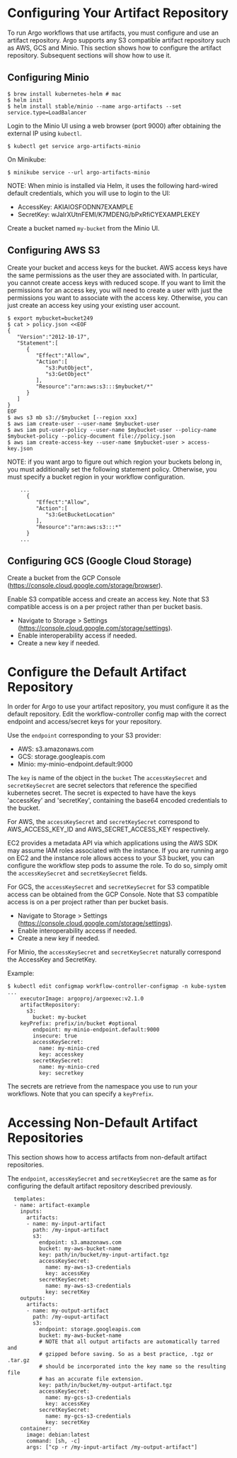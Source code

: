 # Configuring Your Artifact Repository

To run Argo workflows that use artifacts, you must configure and use an artifact repository.
Argo supports any S3 compatible artifact repository such as AWS, GCS and Minio.
This section shows how to configure the artifact repository. Subsequent sections will show how to use it.

## Configuring Minio

```
$ brew install kubernetes-helm # mac
$ helm init
$ helm install stable/minio --name argo-artifacts --set service.type=LoadBalancer
```

Login to the Minio UI using a web browser (port 9000) after obtaining the external IP using `kubectl`.
```
$ kubectl get service argo-artifacts-minio
```

On Minikube:
```
$ minikube service --url argo-artifacts-minio
```

NOTE: When minio is installed via Helm, it uses the following hard-wired default credentials,
which you will use to login to the UI:
* AccessKey: AKIAIOSFODNN7EXAMPLE
* SecretKey: wJalrXUtnFEMI/K7MDENG/bPxRfiCYEXAMPLEKEY

Create a bucket named `my-bucket` from the Minio UI.


## Configuring AWS S3

Create your bucket and access keys for the bucket. AWS access keys have the same permissions as the user they are associated with. In particular, you cannot create access keys with reduced scope. If you want to limit the permissions for an access key, you will need to create a user with just the permissions you want to associate with the access key. Otherwise, you can just create an access key using your existing user account.

```
$ export mybucket=bucket249
$ cat > policy.json <<EOF
{
   "Version":"2012-10-17",
   "Statement":[
      {
         "Effect":"Allow",
         "Action":[
            "s3:PutObject",
            "s3:GetObject"
         ],
         "Resource":"arn:aws:s3:::$mybucket/*"
      }
   ]
}
EOF
$ aws s3 mb s3://$mybucket [--region xxx]
$ aws iam create-user --user-name $mybucket-user
$ aws iam put-user-policy --user-name $mybucket-user --policy-name $mybucket-policy --policy-document file://policy.json
$ aws iam create-access-key --user-name $mybucket-user > access-key.json
```


NOTE: if you want argo to figure out which region your buckets belong in, you must additionally set the following statement policy. Otherwise, you must specify a bucket region in your workflow configuration.

```
    ...
      {
         "Effect":"Allow",
         "Action":[
            "s3:GetBucketLocation"
         ],
         "Resource":"arn:aws:s3:::*"
      }
    ...
```

## Configuring GCS (Google Cloud Storage)
Create a bucket from the GCP Console (https://console.cloud.google.com/storage/browser).

Enable S3 compatible access and create an access key.
Note that S3 compatible access is on a per project rather than per bucket basis.
- Navigate to Storage > Settings (https://console.cloud.google.com/storage/settings).
- Enable interoperability access if needed.
- Create a new key if needed.

# Configure the Default Artifact Repository

In order for Argo to use your artifact repository, you must configure it as the default repository.
Edit the workflow-controller config map with the correct endpoint and access/secret keys for your repository.

Use the `endpoint` corresponding to your S3 provider:
- AWS: s3.amazonaws.com
- GCS: storage.googleapis.com
- Minio: my-minio-endpoint.default:9000

The `key` is name of the object in the `bucket` The `accessKeySecret` and `secretKeySecret` are secret selectors that reference the specified kubernetes secret.  The secret is expected to have have the keys 'accessKey' and 'secretKey', containing the base64 encoded credentials to the bucket.

For AWS, the `accessKeySecret` and `secretKeySecret` correspond to AWS_ACCESS_KEY_ID and AWS_SECRET_ACCESS_KEY respectively.

EC2 provides a metadata API via which applications using the AWS SDK may assume IAM roles associated with the instance. If you are running argo on EC2 and the instance role allows access to your S3 bucket, you can configure the workflow step pods to assume the role. To do so, simply omit the `accessKeySecret` and `secretKeySecret` fields.

For GCS, the `accessKeySecret` and `secretKeySecret` for S3 compatible access can be obtained from the GCP Console. Note that S3 compatible access is on a per project rather than per bucket basis.
- Navigate to Storage > Settings (https://console.cloud.google.com/storage/settings).
- Enable interoperability access if needed.
- Create a new key if needed.

For Minio, the `accessKeySecret` and `secretKeySecret` naturally correspond the AccessKey and SecretKey.

Example:
```
$ kubectl edit configmap workflow-controller-configmap -n kube-system
...
    executorImage: argoproj/argoexec:v2.1.0
    artifactRepository:
      s3:
        bucket: my-bucket
	keyPrefix: prefix/in/bucket	#optional
        endpoint: my-minio-endpoint.default:9000
        insecure: true
        accessKeySecret:
          name: my-minio-cred
          key: accesskey
        secretKeySecret:
          name: my-minio-cred
          key: secretkey
```
The secrets are retrieve from the namespace you use to run your workflows. Note that you can specify a `keyPrefix`.

# Accessing Non-Default Artifact Repositories

This section shows how to access artifacts from non-default artifact repositories.

The `endpoint`, `accessKeySecret` and `secretKeySecret` are the same as for configuring the default artifact repository described previously.

```
  templates:
  - name: artifact-example
    inputs:
      artifacts:
      - name: my-input-artifact
        path: /my-input-artifact
        s3:
          endpoint: s3.amazonaws.com
          bucket: my-aws-bucket-name
          key: path/in/bucket/my-input-artifact.tgz
          accessKeySecret:
            name: my-aws-s3-credentials
            key: accessKey
          secretKeySecret:
            name: my-aws-s3-credentials
            key: secretKey
    outputs:
      artifacts:
      - name: my-output-artifact
        path: /my-ouput-artifact
        s3:
          endpoint: storage.googleapis.com
          bucket: my-aws-bucket-name
          # NOTE that all output artifacts are automatically tarred and
          # gzipped before saving. So as a best practice, .tgz or .tar.gz
          # should be incorporated into the key name so the resulting file
          # has an accurate file extension.
          key: path/in/bucket/my-output-artifact.tgz
          accessKeySecret:
            name: my-gcs-s3-credentials
            key: accessKey
          secretKeySecret:
            name: my-gcs-s3-credentials
            key: secretKey
    container:
      image: debian:latest
      command: [sh, -c]
      args: ["cp -r /my-input-artifact /my-output-artifact"]
```
